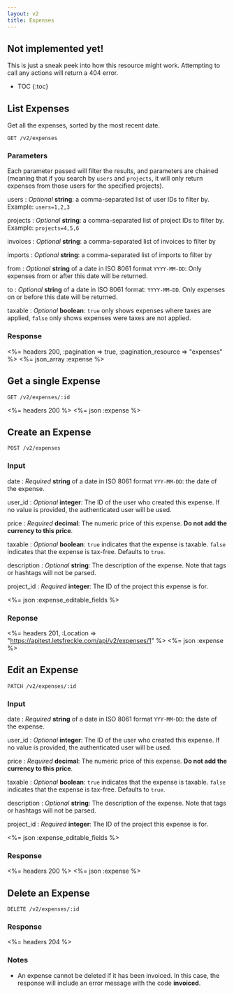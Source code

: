 ```yaml
---
layout: v2
title: Expenses
---
```



<div class="note warning sticky">
  <h2>Not implemented yet!</h2>
  <p>This is just a sneak peek into how this resource might work. Attempting to call any actions will return a 404 error.</p>
</div>

* TOC
{:toc}

## List Expenses

Get all the expenses, sorted by the most recent date.

~~~
GET /v2/expenses
~~~

### Parameters

Each parameter passed will filter the results, and parameters are chained (meaning that if you search by `users` and `projects`, it will only return expenses from those users for the specified projects).

users
: *Optional* **string**: a comma-separated list of user IDs to filter by.
Example: `users=1,2,3`

projects
: *Optional* **string**: a comma-separated list of project IDs to filter by.
Example: `projects=4,5,6`

invoices
: *Optional* **string**: a comma-separated list of invoices to filter by

imports
: *Optional* **string**: a comma-separated list of imports to filter by

from
: *Optional* **string** of a date in ISO 8061 format `YYYY-MM-DD`: Only expenses from or after this date will be returned.

to
: *Optional* **string** of a date in ISO 8061 format: `YYYY-MM-DD`. Only expenses on or before this date will be returned.

taxable
: *Optional* **boolean**: `true` only shows expenses where taxes are applied, `false` only shows expenses were taxes are not applied.

### Response

<%= headers 200, :pagination => true, :pagination_resource => "expenses" %>
<%= json_array :expense %>

## Get a single Expense

~~~
GET /v2/expenses/:id
~~~

<%= headers 200 %>
<%= json :expense %>

## Create an Expense

~~~
POST /v2/expenses
~~~

### Input

date
: *Required* **string** of a date in ISO 8061 format `YYY-MM-DD`: the date of the expense.

user_id
: *Optional* **integer**: The ID of the user who created this expense. If no value is provided, the authenticated user will be used.

price
: *Required* **decimal**: The numeric price of this expense. **Do not add the currency to this price**.

taxable
: *Optional* **boolean**: `true` indicates that the expense is taxable. `false` indicates that the expense is tax-free. Defaults to `true`.

description
: *Optional* **string**: The description of the expense. Note that tags or hashtags will not be parsed.

project_id
: *Required* **integer**: The ID of the project this expense is for.

<%= json :expense_editable_fields %>

### Reponse

<%= headers 201, :Location => "https://apitest.letsfreckle.com/api/v2/expenses/1" %>
<%= json :expense %>

## Edit an Expense

~~~
PATCH /v2/expenses/:id
~~~

### Input

date
: *Required* **string** of a date in ISO 8061 format `YYY-MM-DD`: the date of the expense.

user_id
: *Optional* **integer**: The ID of the user who created this expense. If no value is provided, the authenticated user will be used.

price
: *Required* **decimal**: The numeric price of this expense. **Do not add the currency to this price**.

taxable
: *Optional* **boolean**: `true` indicates that the expense is taxable. `false` indicates that the expense is tax-free. Defaults to `true`.

description
: *Optional* **string**: The description of the expense. Note that tags or hashtags will not be parsed.

project_id
: *Required* **integer**: The ID of the project this expense is for.

<%= json :expense_editable_fields %>

### Response

<%= headers 200 %>
<%= json :expense %>

## Delete an Expense

~~~
DELETE /v2/expenses/:id
~~~

### Response

<%= headers 204 %>

### Notes

* An expense cannot be deleted if it has been invoiced. In this case, the response will include an error message with the code **invoiced**.